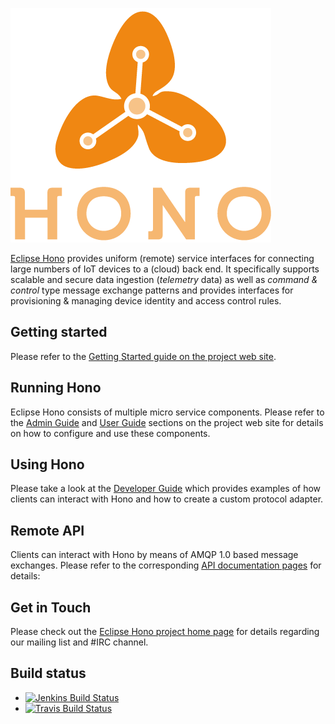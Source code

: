 ![Hono logo](logo/PNG-150dpi/HONO-Logo_Bild-Wort_quadrat-w-200x180px.png)

[Eclipse Hono](https://www.eclipse.org/hono) provides uniform (remote) service interfaces for connecting large numbers of IoT devices to a (cloud) back end. It specifically supports scalable and secure data ingestion (*telemetry* data) as well as *command & control* type message exchange patterns and provides interfaces for provisioning & managing device identity and access control rules.

## Getting started

Please refer to the [Getting Started guide on the project web site](https://www.eclipse.org/hono/getting-started/).

## Running Hono

Eclipse Hono consists of multiple micro service components. Please refer to the [Admin Guide](https://www.eclipse.org/hono/admin-guide/) and [User Guide](https://www.eclipse.org/hono/user-guide/) sections on the project web site for details on how to configure and use these components.

## Using Hono

Please take a look at the [Developer Guide](https://www.eclipse.org/hono/dev-guide/) which provides examples of how clients can interact with Hono and how to create a custom protocol adapter.

## Remote API

Clients can interact with Hono by means of AMQP 1.0 based message exchanges. Please refer to the corresponding [API documentation pages](https://www.eclipse.org/hono/api/) for details:

## Get in Touch

Please check out the [Eclipse Hono project home page](https://www.eclipse.org/hono) for details regarding our mailing list and #IRC channel.

## Build status

- [![Jenkins Build Status](https://ci.eclipse.org/hono/buildStatus/icon?job=Hono%20CI%20Pipeline)](https://ci.eclipse.org/hono/job/Hono%20CI%20Pipeline/)
- [![Travis Build Status](https://travis-ci.org/eclipse/hono.svg?branch=master)](https://travis-ci.org/eclipse/hono)
